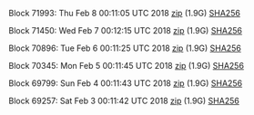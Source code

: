 Block 71993: Thu Feb  8 00:11:05 UTC 2018 [zip](https://dash-bootstrap.ams3.digitaloceanspaces.com/testnet/2018-02-08/bootstrap.dat.zip) (1.9G) [SHA256](https://dash-bootstrap.ams3.digitaloceanspaces.com/testnet/2018-02-08/sha256.txt)

Block 71450: Wed Feb  7 00:12:15 UTC 2018 [zip](https://dash-bootstrap.ams3.digitaloceanspaces.com/testnet/2018-02-07/bootstrap.dat.zip) (1.9G) [SHA256](https://dash-bootstrap.ams3.digitaloceanspaces.com/testnet/2018-02-07/sha256.txt)

Block 70896: Tue Feb  6 00:11:25 UTC 2018 [zip](https://dash-bootstrap.ams3.digitaloceanspaces.com/testnet/2018-02-06/bootstrap.dat.zip) (1.9G) [SHA256](https://dash-bootstrap.ams3.digitaloceanspaces.com/testnet/2018-02-06/sha256.txt)

Block 70345: Mon Feb  5 00:11:45 UTC 2018 [zip](https://dash-bootstrap.ams3.digitaloceanspaces.com/testnet/2018-02-05/bootstrap.dat.zip) (1.9G) [SHA256](https://dash-bootstrap.ams3.digitaloceanspaces.com/testnet/2018-02-05/sha256.txt)

Block 69799: Sun Feb  4 00:11:43 UTC 2018 [zip](https://dash-bootstrap.ams3.digitaloceanspaces.com/testnet/2018-02-04/bootstrap.dat.zip) (1.9G) [SHA256](https://dash-bootstrap.ams3.digitaloceanspaces.com/testnet/2018-02-04/sha256.txt)

Block 69257: Sat Feb  3 00:11:42 UTC 2018 [zip](https://dash-bootstrap.ams3.digitaloceanspaces.com/testnet/2018-02-03/bootstrap.dat.zip) (1.9G) [SHA256](https://dash-bootstrap.ams3.digitaloceanspaces.com/testnet/2018-02-03/sha256.txt)
